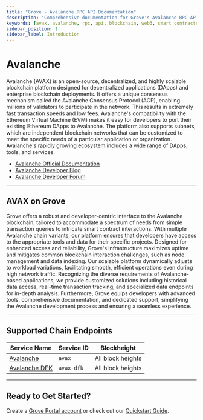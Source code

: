 ```yaml
---
title: "Grove - Avalanche RPC API Documentation"
description: "Comprehensive documentation for Grove's Avalanche RPC API, covering endpoint details and integration strategies for blockchain developers."
keywords: [avax, avalanche, rpc, api, blockchain, web3, smart contracts, grove, pocket, pokt]
sidebar_position: 1
sidebar_label: Introduction
---
```


# Avalanche

Avalanche (AVAX) is an open-source, decentralized, and highly scalable blockchain platform designed for decentralized applications (DApps) and enterprise blockchain deployments. It offers a unique consensus mechanism called the Avalanche Consensus Protocol (ACP), enabling millions of validators to participate in the network. This results in extremely fast transaction speeds and low fees. Avalanche's compatibility with the Ethereum Virtual Machine (EVM) makes it easy for developers to port their existing Ethereum DApps to Avalanche. The platform also supports subnets, which are independent blockchain networks that can be customized to meet the specific needs of a particular application or organization. Avalanche's rapidly growing ecosystem includes a wide range of DApps, tools, and services.

- [Avalanche Official Documentation](https://docs.avax.network/)
- [Avalanche Developer Blog](https://medium.com/avalancheavax)
- [Avalanche Developer Forum](https://forum.avax.network/)

---

## AVAX on Grove

Grove offers a robust and developer-centric interface to the Avalanche blockchain, tailored to accommodate a spectrum of needs from simple transaction queries to intricate smart contract interactions. With multiple Avalanche chain variants, our platform ensures that developers have access to the appropriate tools and data for their specific projects. Designed for enhanced access and reliability, Grove's infrastructure maximizes uptime and mitigates common blockchain interaction challenges, such as node management and data indexing. Our scalable platform dynamically adjusts to workload variations, facilitating smooth, efficient operations even during high network traffic. Recognizing the diverse requirements of Avalanche-based applications, we provide customized solutions including historical data access, real-time transaction tracking, and specialized data endpoints for in-depth analysis. Furthermore, Grove equips developers with advanced tools, comprehensive documentation, and dedicated support, simplifying the Avalanche development process and ensuring a seamless experience.

---

## Supported Chain Endpoints

| Service Name                                    | Service ID      | Blockheight         |
| ----------------------------------------------- | --------------- | ------------------- |
| [Avalanche](./endpoints/avax)   | `avax`  | All block heights |
| [Avalanche DFK](./endpoints/avax-dfk)           | `avax-dfk`      | All block heights |

---

## Ready to Get Started?

Create a [Grove Portal account](https://portal.grove.city) or check out our [Quickstart Guide](/guides/getting-started/quickstart).
